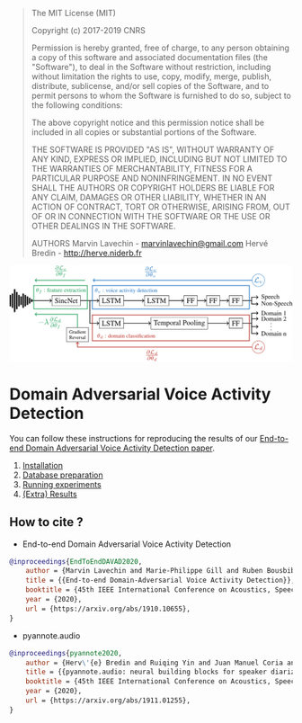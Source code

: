 > The MIT License (MIT)
>
> Copyright (c) 2017-2019 CNRS
>
> Permission is hereby granted, free of charge, to any person obtaining a copy
> of this software and associated documentation files (the "Software"), to deal
> in the Software without restriction, including without limitation the rights
> to use, copy, modify, merge, publish, distribute, sublicense, and/or sell
> copies of the Software, and to permit persons to whom the Software is
> furnished to do so, subject to the following conditions:
>
> The above copyright notice and this permission notice shall be included in all
> copies or substantial portions of the Software.
>
> THE SOFTWARE IS PROVIDED "AS IS", WITHOUT WARRANTY OF ANY KIND, EXPRESS OR
> IMPLIED, INCLUDING BUT NOT LIMITED TO THE WARRANTIES OF MERCHANTABILITY,
> FITNESS FOR A PARTICULAR PURPOSE AND NONINFRINGEMENT. IN NO EVENT SHALL THE
> AUTHORS OR COPYRIGHT HOLDERS BE LIABLE FOR ANY CLAIM, DAMAGES OR OTHER
> LIABILITY, WHETHER IN AN ACTION OF CONTRACT, TORT OR OTHERWISE, ARISING FROM,
> OUT OF OR IN CONNECTION WITH THE SOFTWARE OR THE USE OR OTHER DEALINGS IN THE
> SOFTWARE.
>
> AUTHORS
> Marvin Lavechin - marvinlavechin@gmail.com
> Hervé Bredin - http://herve.niderb.fr

![](./docs/architecture.png)

# Domain Adversarial Voice Activity Detection

You can follow these instructions for reproducing the results of our [End-to-end Domain Adversarial Voice Activity Detection paper](https://arxiv.org/abs/1910.10655).

1) [Installation](./docs/installation.md)
2) [Database preparation](./docs/database.md)
3) [Running experiments](./docs/experiments.md)
4) [(Extra) Results](./docs/results.md)

## How to cite ?
- End-to-end Domain Adversarial Voice Activity Detection

```bibtex
@inproceedings{EndToEndDAVAD2020,
    author = {Marvin Lavechin and Marie-Philippe Gill and Ruben Bousbib and Herv\'{e} Bredin and Leibny Paola Garcia-Perera},
    title = {{End-to-end Domain-Adversarial Voice Activity Detection}},
    booktitle = {45th IEEE International Conference on Acoustics, Speech and Signal Processing, ICASSP 2020},
    year = {2020},
    url = {https://arxiv.org/abs/1910.10655},
}
```

- pyannote.audio

```bibtex
@inproceedings{pyannote2020,
    author = {Herv\'{e} Bredin and Ruiqing Yin and Juan Manuel Coria and Gregory Gelly and Pavel Korshunov and Marvin Lavechin and Diego Fustes and Hadrien Titeux and Wassim Bouaziz and Marie-Philippe Gill},
    title = {{pyannote.audio: neural building blocks for speaker diarization}},
    booktitle = {45th IEEE International Conference on Acoustics, Speech and Signal Processing, ICASSP 2020},
    year = {2020},
    url = {https://arxiv.org/abs/1911.01255},
}
```
